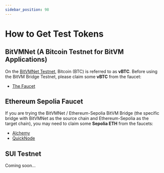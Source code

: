 ```yaml
---
sidebar_position: 98
---
```


# How to Get Test Tokens

## BitVMNet (A Bitcoin Testnet for BitVM Applications)

On the [BitVMNet Testnet](https://docs.bitlayer.org/docs/BitVMBridge/BitVMNet), Bitcoin (BTC) is referred to as **vBTC**. Before using the BitVM Bridge Testnet, please claim some **vBTC** from the faucet:

- [The Faucet](https://www.thefaucet.org/Bitcoin/BitVMNet)

## Ethereum Sepolia Faucet

If you are trying the BitVMNet / Ethereum-Sepolia BitVM Bridge (the specific bridge with BitVMNet as the source chain and Ethereum-Sepolia as the target chain), you may need to claim some **Sepolia ETH** from the faucets:

- [Alchemy](https://www.alchemy.com/faucets/ethereum-sepolia)
- [QuickNode](https://faucet.quicknode.com/ethereum/sepolia)

## SUI Testnet

Coming soon...
